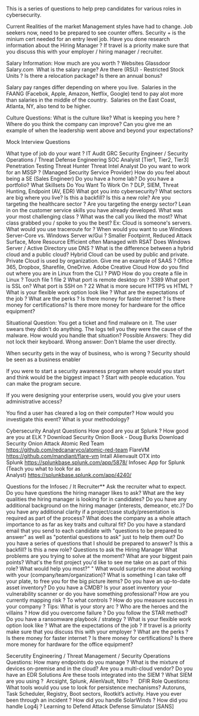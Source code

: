 This is a series of questions to help prep candidates for various roles in cybersecurity.



Current Realities of the market
Management styles have had to change. Job seekers now, need to be prepared to see counter offers.
Security + is the minium cert needed for an entry level job.
Have you done research information about the Hiring Manager ?
If travel is a priority make sure that you discuss this with your employer / hiring manager / recruiter.

Salary Information:
How much are you worth ?
Websites
Glassdoor  
Salary.com 
What is the salary range?
Are there (RSU) - Restricted Stock Units ? Is there a relocation package?
Is there an annual bonus?

Salary pay ranges differ depending on where you live.  Salaries in the FAANG (Facebok, Apple, Amazon, Netflix, Google) tend to pay alot more than salaries in the middle of the country.  Salaries on the East Coast, Atlanta, NY, also tend to be higher.

Culture Questions:
What is the culture like?
What is keeping you here ?
Where do you think the company can improve?
Can you give me an example of when the leadership went above and beyond your expectations?

Mock Interview Questions

What type of job do your want ? IT Audit GRC Security Engineer / Security Operations / Threat Defense Engineering SOC Analyist [Tier1, Tier2, Tier3] Penetration Testing Threat Hunter Threat Intel Analyst
Do you want to work for an MSSP ? (Managed Security Service Provider) How do you feel about being a SE (Sales Engineer)
Do you have a home lab?
Do you have a portfolio?
What Skillsets Do You Want To Work On ? DLP, SIEM, Threat Hunting, Endpoint (AV, EDR)
What got you into cybersecurity?
What sectors are big where you live?
Is this a backfill?
Is this a new role?
Are you targeting the healthcare sector ? Are you targeting the energy sector?
Lean in on the customer service skills you have already developed.
What was your most challenging class ? What was the call you liked the most? What class grabbed you / spoke to you the best? Ex: Cloud is someone's servers.
What would you use traceroute for ? When would you want to use Windows Server-Core vs. Windows Server w/Gui ? Smaller Footpirnt, Reduced Attack Surface, More Resource Efficient often Managed with RSAT
Does Windows Server / Active Directory use DNS ?
What is the difference between a hybrid cloud and a public cloud? Hybrid Cloud can be used by public and private. Private Cloud is used by organization.
Give me an example of SAAS ? Office 365, Dropbox, Sharefile, OneDrive. Adobe Creative Cloud How do you find out where you are in Linux from the CLI ? PWD
How do you create a file in Linux ? Touch file 1 file 2
What port is remote desktop on ? 3389
What port is SSL on? What port is SSH on ? 22
What is more secure HTTPS vs HTML ?
What is your flexible work option look like ? What are the expectations of the job ?
What are the perks ?
Is there money for faster internet ?
Is there money for certifications?
Is there more money for hardware for the office equipment?



Situational Question: You get a ticket and find malware on it. The user swears they didn't do anything. The logs tell you they were the cause of the malware. How would you handle that situation? Possible Answers: They did not lock their keyboard.
Wrong answer: Don't blame the user directly.

When security gets in the way of business, who is wrong ? Security should be seen as a business enabler

If you were to start a security awareness program where would you start and think would be the biggest impact ? Start with people education. You can make the program secure.

If you were designing your enterprise users, would you give your users administrative access?

You find a user has cleared a log on their computer? How would you investigate this event? What is your methodology?



Cybersecurity Analyst Questions
How good are you at Splunk ? How good are you at ELK ?
Download Security Onion Book - Doug Burks
Download Security Onion
Attack Atomic Red Team https://github.com/redcanaryco/atomic-red-team
FlareVM https://github.com/mandiant/flare-vm
Intall Alienvault OTX into Splunk https://splunkbase.splunk.com/app/5878/
Infosec App for Splunk (Teach you what to look for as Analyst) https://splunkbase.splunk.com/app/4240/


Questions for the Infosec / It Recruiter** Ask the recruiter what to expect.
Do you have questions the hiring manager likes to ask?
What are the key qualities the hiring manager is looking for in candidates?
Do you have any additional background on the hiring manager (interests, demeanor, etc.)?
Do you have any additional clarity if a project/case study/presentation is required as part of the process?
What does the company as a whole attach importance to as far as key traits and cultural fit?
Do you have a standard email that you send to each candidate with "questions to be prepared to answer" as well as "potential questions to ask" just to help them out?
Do you have a series of questions that I should be prepared to answer?
Is this a backfill?
Is this a new role?
Questions to ask the Hiring Manager
What problems are you trying to solve at the moment?
What are your biggest pain points?
What's the first project you'd like to see me take on as part of this role? What would help you most?" "
What would surprise me about working with your (company/team/organization)?
What is something I can take off your plate, to free you for the big picture items?
Do you have an up-to-date asset inventory?
Do you have a CMDB?
Is your asset inventory your vulnerability scanner or do you have something professional? How are you currently mapping risk ? To what controls ?
How do you measure success in your company ?
Tips: What is your story arc ? Who are the heroes and the villains ? How did you overcome failure ? Do you follow the STAR method?
Do you have a ransomware playbook / strategy ?
What is your flexible work option look like ? What are the expectations of the job ?
If travel is a priority make sure that you discuss this with your employer ?
What are the perks ? Is there money for faster internet ? Is there money for certifications?
Is there more money for hardware for the office equipment?

Secerutity Engineering / Threat Management / Security Operations Questions:
How many endpoints do you manage ?
What is the mixture of devices on-premise and in the cloud?
Are you a multi-cloud vendor?
Do you have an EDR Solutions
Are these tools integrated into the SIEM ?
What SIEM are you using ?  Arcsight, Splunk, AlienVault, Nitro ? 
 
DFIR Role Questions:
What tools would you use to look for persistence mechanisms? Autoruns, Task Scheduler, Registry, Boot sectors, Rootkit’s activity.
Have you ever been through an incident ?
How did you handle SolarWinds ?
How did you handle Log4j ?
Learning to Defend Attack Defense Simulator [SANS] 
 
